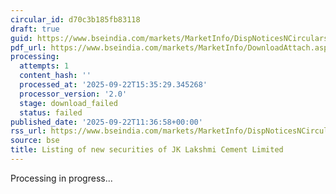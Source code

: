 ```yaml
---
circular_id: d70c3b185fb83118
draft: true
guid: https://www.bseindia.com/markets/MarketInfo/DispNoticesNCirculars.aspx?Noticeid={44A6E898-5C37-460D-9E12-F9AA0E90348D}&noticeno=20250922-13&dt=09/22/2025&icount=13&totcount=56&flag=0
pdf_url: https://www.bseindia.com/markets/MarketInfo/DownloadAttach.aspx?id=20250922-13&attachedId=
processing:
  attempts: 1
  content_hash: ''
  processed_at: '2025-09-22T15:35:29.345268'
  processor_version: '2.0'
  stage: download_failed
  status: failed
published_date: '2025-09-22T11:36:58+00:00'
rss_url: https://www.bseindia.com/markets/MarketInfo/DispNoticesNCirculars.aspx?Noticeid={44A6E898-5C37-460D-9E12-F9AA0E90348D}&noticeno=20250922-13&dt=09/22/2025&icount=13&totcount=56&flag=0
source: bse
title: Listing of new securities of JK Lakshmi Cement Limited
---
```


Processing in progress...